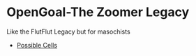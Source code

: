 # OpenGoal-The Zoomer Legacy
Like the FlutFlut Legacy but for masochists

- [Possible Cells](https://docs.google.com/spreadsheets/d/1nvAZ0olSEaP6T9excxOTJjKd1J4s_B_SzmieDRHjzb0/edit#gid=0)
